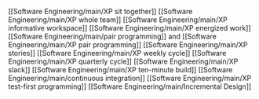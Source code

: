 [[Software Engineering/main/XP sit together]]
[[Software Engineering/main/XP whole team]]
[[Software Engineering/main/XP informative workspace]]
[[Software Engineering/main/XP energized work]]
[[Software Engineering/main/pair programming]] and [[Software Engineering/main/XP pair programming]]
[[Software Engineering/main/XP stories]]
[[Software Engineering/main/XP weekly cycle]]
[[Software Engineering/main/XP quarterly cycle]]
[[Software Engineering/main/XP slack]]
[[Software Engineering/main/XP ten-minute build]]
[[Software Engineering/main/continuous integration]]
[[Software Engineering/main/XP test-first programming]]
[[Software Engineering/main/Incremental Design]]
